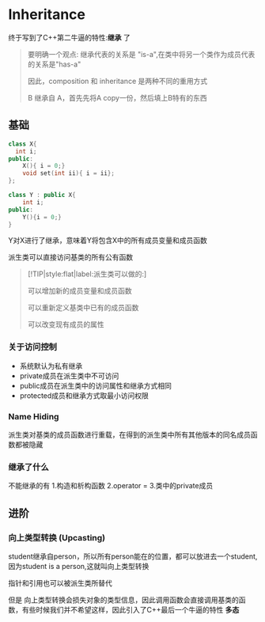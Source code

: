 # Inheritance

终于写到了C++第二牛逼的特性:**继承** 了

> 要明确一个观点: 继承代表的关系是 "is-a",在类中将另一个类作为成员代表的关系是"has-a"
>
> 因此，composition 和 inheritance 是两种不同的重用方式
>
> B 继承自 A，首先先将A copy一份，然后填上B特有的东西

## 基础

``` cpp
class X{
  int i;
public:
    X(){ i = 0;}
    void set(int ii){ i = ii};
};

class Y : public X{
    int i;
public:
    Y(){i = 0;}
}
```

Y对X进行了继承，意味着Y将包含X中的所有成员变量和成员函数

派生类可以直接访问基类的所有公有函数

> [!TIP|style:flat|label:派生类可以做的:]
>
> 可以增加新的成员变量和成员函数
>
> 可以重新定义基类中已有的成员函数
>
> 可以改变现有成员的属性



### 关于访问控制

- 系统默认为私有继承
- private成员在派生类中不可访问
- public成员在派生类中的访问属性和继承方式相同
- protected成员和继承方式取最小访问权限

### Name Hiding

派生类对基类的成员函数进行重载，在得到的派生类中所有其他版本的同名成员函数都被隐藏

### 继承了什么

不能继承的有 1.构造和析构函数 2.operator = 3.类中的private成员



## 进阶

### 向上类型转换 (Upcasting)

student继承自person，所以所有person能在的位置，都可以放进去一个student,因为student is a person,这就叫向上类型转换

指针和引用也可以被派生类所替代

但是 向上类型转换会损失对象的类型信息，因此调用函数会直接调用基类的函数，有些时候我们并不希望这样，因此引入了C++最后一个牛逼的特性 **多态**